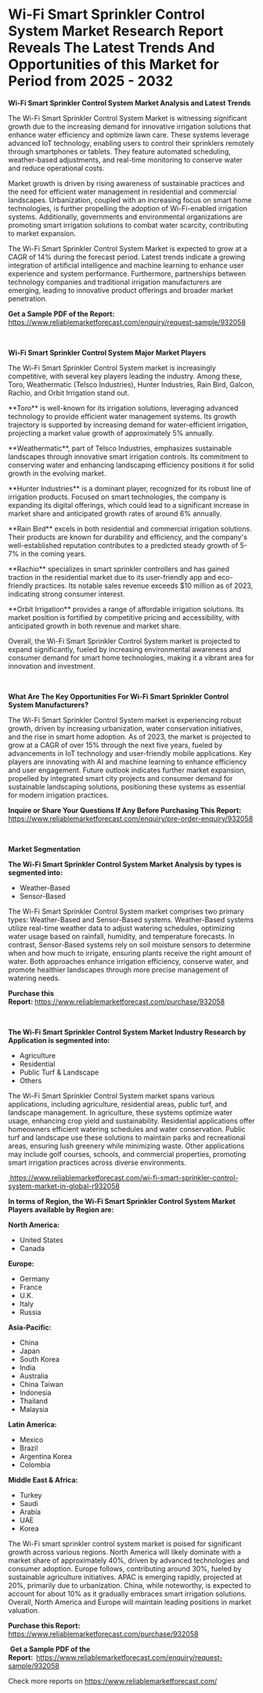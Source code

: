 <p><h1>Wi-Fi Smart Sprinkler Control System Market Research Report Reveals The Latest Trends And Opportunities of this Market for Period from 2025 - 2032</h1></p><p><strong>Wi-Fi Smart Sprinkler Control System Market Analysis and Latest Trends</strong></p>
<p><p>The Wi-Fi Smart Sprinkler Control System Market is witnessing significant growth due to the increasing demand for innovative irrigation solutions that enhance water efficiency and optimize lawn care. These systems leverage advanced IoT technology, enabling users to control their sprinklers remotely through smartphones or tablets. They feature automated scheduling, weather-based adjustments, and real-time monitoring to conserve water and reduce operational costs.</p><p>Market growth is driven by rising awareness of sustainable practices and the need for efficient water management in residential and commercial landscapes. Urbanization, coupled with an increasing focus on smart home technologies, is further propelling the adoption of Wi-Fi-enabled irrigation systems. Additionally, governments and environmental organizations are promoting smart irrigation solutions to combat water scarcity, contributing to market expansion.</p><p>The Wi-Fi Smart Sprinkler Control System Market is expected to grow at a CAGR of 14% during the forecast period. Latest trends indicate a growing integration of artificial intelligence and machine learning to enhance user experience and system performance. Furthermore, partnerships between technology companies and traditional irrigation manufacturers are emerging, leading to innovative product offerings and broader market penetration.</p></p>
<p><strong>Get a Sample PDF of the Report:&nbsp;</strong> <a href="https://www.reliablemarketforecast.com/enquiry/request-sample/932058?utm_campaign=3045&utm_medium=2&utm_source=Github&utm_content=ia&utm_term=24032025&utm_id=wi-fi-smart-sprinkler-control-system">https://www.reliablemarketforecast.com/enquiry/request-sample/932058</a></p>
<p>&nbsp;</p>
<p><strong>Wi-Fi Smart Sprinkler Control System Major Market Players</strong></p>
<p><p>The Wi-Fi Smart Sprinkler Control System market is increasingly competitive, with several key players leading the industry. Among these, Toro, Weathermatic (Telsco Industries), Hunter Industries, Rain Bird, Galcon, Rachio, and Orbit Irrigation stand out.</p><p>**Toro** is well-known for its irrigation solutions, leveraging advanced technology to provide efficient water management systems. Its growth trajectory is supported by increasing demand for water-efficient irrigation, projecting a market value growth of approximately 5% annually.</p><p>**Weathermatic**, part of Telsco Industries, emphasizes sustainable landscapes through innovative smart irrigation controls. Its commitment to conserving water and enhancing landscaping efficiency positions it for solid growth in the evolving market.</p><p>**Hunter Industries** is a dominant player, recognized for its robust line of irrigation products. Focused on smart technologies, the company is expanding its digital offerings, which could lead to a significant increase in market share and anticipated growth rates of around 6% annually.</p><p>**Rain Bird** excels in both residential and commercial irrigation solutions. Their products are known for durability and efficiency, and the company's well-established reputation contributes to a predicted steady growth of 5-7% in the coming years.</p><p>**Rachio** specializes in smart sprinkler controllers and has gained traction in the residential market due to its user-friendly app and eco-friendly practices. Its notable sales revenue exceeds $10 million as of 2023, indicating strong consumer interest.</p><p>**Orbit Irrigation** provides a range of affordable irrigation solutions. Its market position is fortified by competitive pricing and accessibility, with anticipated growth in both revenue and market share.</p><p>Overall, the Wi-Fi Smart Sprinkler Control System market is projected to expand significantly, fueled by increasing environmental awareness and consumer demand for smart home technologies, making it a vibrant area for innovation and investment.</p></p>
<p>&nbsp;</p>
<p><strong>What Are The Key Opportunities For Wi-Fi Smart Sprinkler Control System Manufacturers?</strong></p>
<p><p>The Wi-Fi Smart Sprinkler Control System market is experiencing robust growth, driven by increasing urbanization, water conservation initiatives, and the rise in smart home adoption. As of 2023, the market is projected to grow at a CAGR of over 15% through the next five years, fueled by advancements in IoT technology and user-friendly mobile applications. Key players are innovating with AI and machine learning to enhance efficiency and user engagement. Future outlook indicates further market expansion, propelled by integrated smart city projects and consumer demand for sustainable landscaping solutions, positioning these systems as essential for modern irrigation practices.</p></p>
<p><strong>Inquire or Share Your Questions If Any Before Purchasing This Report:</strong> <a href="https://www.reliablemarketforecast.com/enquiry/pre-order-enquiry/932058?utm_campaign=3045&utm_medium=2&utm_source=Github&utm_content=ia&utm_term=24032025&utm_id=wi-fi-smart-sprinkler-control-system">https://www.reliablemarketforecast.com/enquiry/pre-order-enquiry/932058</a></p>
<p>&nbsp;</p>
<p><strong>Market Segmentation</strong></p>
<p><strong>The Wi-Fi Smart Sprinkler Control System Market Analysis by types is segmented into:</strong></p>
<p><ul><li>Weather-Based</li><li>Sensor-Based</li></ul></p>
<p><p>The Wi-Fi Smart Sprinkler Control System market comprises two primary types: Weather-Based and Sensor-Based systems. Weather-Based systems utilize real-time weather data to adjust watering schedules, optimizing water usage based on rainfall, humidity, and temperature forecasts. In contrast, Sensor-Based systems rely on soil moisture sensors to determine when and how much to irrigate, ensuring plants receive the right amount of water. Both approaches enhance irrigation efficiency, conserve water, and promote healthier landscapes through more precise management of watering needs.</p></p>
<p><strong>Purchase this Report:&nbsp;</strong><a href="https://www.reliablemarketforecast.com/purchase/932058?utm_campaign=3045&utm_medium=2&utm_source=Github&utm_content=ia&utm_term=24032025&utm_id=wi-fi-smart-sprinkler-control-system">https://www.reliablemarketforecast.com/purchase/932058</a></p>
<p>&nbsp;</p>
<p><strong>The Wi-Fi Smart Sprinkler Control System Market Industry Research by Application is segmented into:</strong></p>
<p><ul><li>Agriculture</li><li>Residential</li><li>Public Turf & Landscape</li><li>Others</li></ul></p>
<p><p>The Wi-Fi Smart Sprinkler Control System market spans various applications, including agriculture, residential areas, public turf, and landscape management. In agriculture, these systems optimize water usage, enhancing crop yield and sustainability. Residential applications offer homeowners efficient watering schedules and water conservation. Public turf and landscape use these solutions to maintain parks and recreational areas, ensuring lush greenery while minimizing waste. Other applications may include golf courses, schools, and commercial properties, promoting smart irrigation practices across diverse environments.</p></p>
<p><a href="https://www.reliablemarketforecast.com/wi-fi-smart-sprinkler-control-system-market-in-global-r932058?utm_campaign=3045&utm_medium=2&utm_source=Github&utm_content=ia&utm_term=24032025&utm_id=wi-fi-smart-sprinkler-control-system">&nbsp;https://www.reliablemarketforecast.com/wi-fi-smart-sprinkler-control-system-market-in-global-r932058</a></p>
<p><strong>In terms of Region, the Wi-Fi Smart Sprinkler Control System Market Players available by Region are:</strong></p>
<p>
    <p> <strong> North America: </strong>
        <ul>
            <li>United States</li>
            <li>Canada</li>
        </ul>
        </p> 
    <p> <strong> Europe: </strong>
        <ul>
            <li>Germany</li>
            <li>France</li>
            <li>U.K.</li>
            <li>Italy</li>
            <li>Russia</li>
        </ul>
        </p> 
    <p> <strong> Asia-Pacific: </strong>
        <ul>
            <li>China</li>
            <li>Japan</li>
            <li>South Korea</li>
            <li>India</li>
            <li>Australia</li>
            <li>China Taiwan</li>
            <li>Indonesia</li>
            <li>Thailand</li>
            <li>Malaysia</li>
        </ul>
        </p> 
    <p> <strong> Latin America: </strong>
        <ul>
            <li>Mexico</li>
            <li>Brazil</li>
            <li>Argentina Korea</li>
            <li>Colombia</li>
        </ul>
        </p> 
    <p> <strong> Middle East & Africa: </strong>
        <ul>
            <li>Turkey</li>
            <li>Saudi</li>
            <li>Arabia</li>
            <li>UAE</li>
            <li>Korea</li>
        </ul>
    </p>
    </p>
<p><p>The Wi-Fi smart sprinkler control system market is poised for significant growth across various regions. North America will likely dominate with a market share of approximately 40%, driven by advanced technologies and consumer adoption. Europe follows, contributing around 30%, fueled by sustainable agriculture initiatives. APAC is emerging rapidly, projected at 20%, primarily due to urbanization. China, while noteworthy, is expected to account for about 10% as it gradually embraces smart irrigation solutions. Overall, North America and Europe will maintain leading positions in market valuation.</p></p>
<p><strong>Purchase this Report: </strong><a href="https://www.reliablemarketforecast.com/purchase/932058?utm_campaign=3045&utm_medium=2&utm_source=Github&utm_content=ia&utm_term=24032025&utm_id=wi-fi-smart-sprinkler-control-system">https://www.reliablemarketforecast.com/purchase/932058</a></p>
<p>&nbsp;<strong>Get a Sample PDF of the Report:&nbsp;&nbsp;</strong><a href="https://www.reliablemarketforecast.com/enquiry/request-sample/932058?utm_campaign=3045&utm_medium=2&utm_source=Github&utm_content=ia&utm_term=24032025&utm_id=wi-fi-smart-sprinkler-control-system">https://www.reliablemarketforecast.com/enquiry/request-sample/932058</a></p>
<p><strong></strong></p>
<p>Check more reports on <a href="https://www.reliablemarketforecast.com/?utm_campaign=3045&utm_medium=2&utm_source=Github&utm_content=ia&utm_term=24032025&utm_id=wi-fi-smart-sprinkler-control-system">https://www.reliablemarketforecast.com/</a></p>
